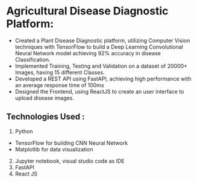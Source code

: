 
# Agricultural Disease Diagnostic Platform:

- Created a Plant Disease Diagnostic platform, utilizing Computer Vision techniques with TensorFlow to build a Deep Learning Convolutional Neural Network model achieving 92% accuracy in disease Classification. 
- Implemented Training, Testing and Validation on a dataset of 20000+ Images, having 15 different Classes.
- Developed a REST API using FastAPI, achieving high performance with an average response time of 100ms 
- Designed the Frontend, using ReactJS to create an user interface to upload disease images.

## Technologies Used :

1. Python
- TensorFlow for building CNN Neural Network 
- Matplotlib for data visualization
2. Jupyter notebook, visual studio code as IDE
3. FastAPI
4. React JS 




